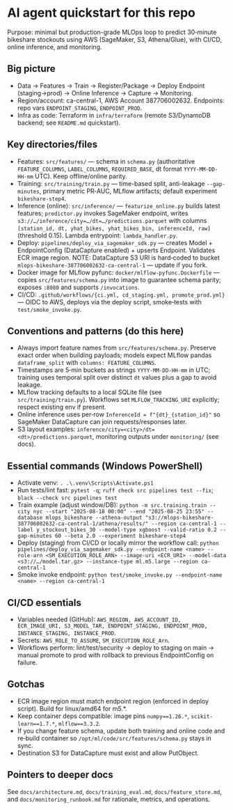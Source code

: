 # AI agent quickstart for this repo

Purpose: minimal but production-grade MLOps loop to predict 30‑minute bikeshare stockouts using AWS (SageMaker, S3, Athena/Glue), with CI/CD, online inference, and monitoring.

## Big picture
- Data → Features → Train → Register/Package → Deploy Endpoint (staging→prod) → Online Inference → Capture → Monitoring.
- Region/account: ca-central-1, AWS Account 387706002632. Endpoints: repo vars `ENDPOINT_STAGING`, `ENDPOINT_PROD`.
- Infra as code: Terraform in `infra/terraform` (remote S3/DynamoDB backend; see `README.md` quickstart).

## Key directories/files
- Features: `src/features/` — schema in `schema.py` (authoritative `FEATURE_COLUMNS`, `LABEL_COLUMNS`, `REQUIRED_BASE`, dt format `YYYY-MM-DD-HH-mm` UTC). Keep offline/online parity.
- Training: `src/training/train.py` — time-based split, anti-leakage `--gap-minutes`, primary metric PR‑AUC, MLflow artifacts; default experiment `bikeshare-step4`.
- Inference (online): `src/inference/` — `featurize_online.py` builds latest features; `predictor.py` invokes SageMaker endpoint, writes `s3://…/inference/city=…/dt=…/predictions.parquet` with columns `[station_id, dt, yhat_bikes, yhat_bikes_bin, inferenceId, raw]` (threshold 0.15). Lambda entrypoint: `lambda_handler.py`.
- Deploy: `pipelines/deploy_via_sagemaker_sdk.py` — creates Model + EndpointConfig (DataCapture enabled) + upserts Endpoint. Validates ECR image region. NOTE: DataCapture S3 URI is hard‑coded to bucket `mlops-bikeshare-387706002632-ca-central-1` — update if you fork.
- Docker image for MLflow pyfunc: `docker/mlflow-pyfunc.Dockerfile` — copies `src/features/schema.py` into image to guarantee schema parity; exposes `:8080` and supports `/invocations`.
- CI/CD: `.github/workflows/{ci.yml, cd_staging.yml, promote_prod.yml}` — OIDC to AWS, deploys via the deploy script, smoke‑tests with `test/smoke_invoke.py`.

## Conventions and patterns (do this here)
- Always import feature names from `src/features/schema.py`. Preserve exact order when building payloads; models expect MLflow pandas `dataframe_split` with `columns: FEATURE_COLUMNS`.
- Timestamps are 5‑min buckets as strings `YYYY-MM-DD-HH-mm` in UTC; training uses temporal split over distinct `dt` values plus a gap to avoid leakage.
- MLflow tracking defaults to a local SQLite file (see `src/training/train.py`). Workflows set `MLFLOW_TRACKING_URI` explicitly; respect existing env if present.
- Online inference uses per‑row `InferenceId = f"{dt}_{station_id}"` so SageMaker DataCapture can join requests/responses later.
- S3 layout examples: `inference/city=<city>/dt=<dt>/predictions.parquet`, monitoring outputs under `monitoring/` (see docs).

## Essential commands (Windows PowerShell)
- Activate venv: `. .\.venv\Scripts\Activate.ps1`
- Run tests/lint fast: `pytest -q`; `ruff check src pipelines test --fix`; `black --check src pipelines test`
- Train example (adjust window/DB):
  `python -m src.training.train --city nyc --start "2025-08-18 00:00" --end "2025-08-25 23:55" --database mlops_bikeshare --athena-output "s3://mlops-bikeshare-387706002632-ca-central-1/athena/results/" --region ca-central-1 --label y_stockout_bikes_30 --model-type xgboost --valid-ratio 0.2 --gap-minutes 60 --beta 2.0 --experiment bikeshare-step4`
- Deploy (staging) from CI/CD or locally mirror the workflow call:
  `python pipelines/deploy_via_sagemaker_sdk.py --endpoint-name <name> --role-arn <SM_EXECUTION_ROLE_ARN> --image-uri <ECR_URI> --model-data <s3://…/model.tar.gz> --instance-type ml.m5.large --region ca-central-1`
- Smoke invoke endpoint: `python test/smoke_invoke.py --endpoint-name <name> --region ca-central-1`

## CI/CD essentials
- Variables needed (GitHub): `AWS_REGION, AWS_ACCOUNT_ID, ECR_IMAGE_URI, S3_MODEL_TAR, ENDPOINT_STAGING, ENDPOINT_PROD, INSTANCE_STAGING, INSTANCE_PROD`.
- Secrets: `AWS_ROLE_TO_ASSUME`, `SM_EXECUTION_ROLE_Arn`.
- Workflows perform: lint/test/security → deploy to staging on main → manual promote to prod with rollback to previous EndpointConfig on failure.

## Gotchas
- ECR image region must match endpoint region (enforced in deploy script). Build for linux/amd64 for m5.*.
- Keep container deps compatible: image pins `numpy==1.26.*`, `scikit-learn==1.7.*`, `mlflow==3.3.2`.
- If you change feature schema, update both training and online code and re‑build container so `/opt/ml/code/src/features/schema.py` stays in sync.
- Destination S3 for DataCapture must exist and allow PutObject.

## Pointers to deeper docs
See `docs/architecture.md`, `docs/training_eval.md`, `docs/feature_store.md`, and `docs/monitoring_runbook.md` for rationale, metrics, and operations.
